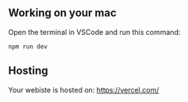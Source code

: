 ## Working on your mac

Open the terminal in VSCode and run this command:

```
npm run dev
```

## Hosting

Your webiste is hosted on:
https://vercel.com/
